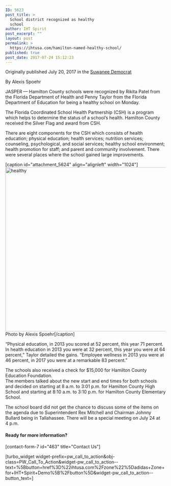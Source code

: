 ```yaml
---
ID: 5623
post_title: >
  School district recognized as healthy
  school
author: IHT Spirit
post_excerpt: ""
layout: post
permalink: >
  https://ihtusa.com/hamilton-named-healthy-school/
published: true
post_date: 2017-07-24 15:12:23
---
```

Originally published July 20, 2017 in the <a href="http://www.suwanneedemocrat.com/news/school-district-recognized-as-a-healthy-school/article_d7694c5c-6d5b-11e7-81e4-1b730d49f55c.html" target="_blank" rel="noopener">Suwanee Democrat</a>

By Alexis Spoehr

JASPER — Hamilton County schools were recognized by Rikita Patel from the Florida Department of Health and Penny Taylor from the Florida Department of Education for being a healthy school on Monday.

The Florida Coordinated School Health Partnership (CSH) is a program which helps to determine the status of a school’s health. Hamilton County received the Silver Flag and award from CSH.
<div id="tncms-region-article_instory_top" class="tncms-region hidden-print">There are eight components for the CSH which consists of health education; physical education; health services; nutrition services; counseling, psychological, and social services; healthy school environment; health promotion for staff; and parent and community involvement. There were several places where the school gained large improvements.</div>
<!--more-->

[caption id="attachment_5624" align="alignleft" width="1024"]<a href="https://ihtusa.com/wp-content/uploads/2017/07/share7-24.jpg"><img class="wp-image-5624 size-large" src="https://ihtusa.com/wp-content/uploads/2017/07/share7-24-1024x515.jpg" alt="healthy" width="1024" height="515" /></a> Photo by Alexis Spoehr[/caption]

“Physical education, in 2013 you scored at 52 percent, this year 71 percent. In health education in 2013 you were at 32 percent, this year you were at 64 percent,” Taylor detailed the gains. “Employee wellness in 2013 you were at 46 percent, in 2017 you were at a remarkable 83 percent.”
<div id="tncms-region-article_instory_middle" class="tncms-region hidden-print">The schools also received a check for $15,000 for Hamilton County Education Foundation.</div>
The members talked about the new start and end times for both schools and decided on starting at 8 a.m. to 3:01 p.m. for Hamilton County High School and starting at 8:10 a.m. to 3:10 p.m. for Hamilton County Elementary School.

The school board did not get the chance to discuss some of the items on the agenda due to Superintendent Rex Mitchell and Chairman Johnny Bullard being in Tallahassee. There will be a special meeting on July 24 at 4 p.m.
<h4>Ready for more information?</h4>
[contact-form-7 id="463" title="Contact Us"]

[turbo_widget widget-prefix=pw_call_to_action&obj-class=PW_Call_To_Action&widget-pw_call_to_action--text=%5Bbutton+href%3D%22ihtusa.com%2Fzone%22%5Dadidas+Zone+for+IHT+Spirit+Demo%5B%2Fbutton%5D&widget-pw_call_to_action--button_text=]